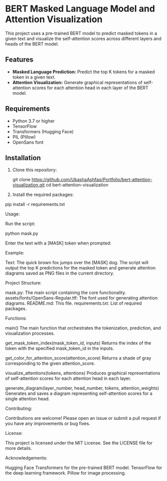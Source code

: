 # BERT Masked Language Model and Attention Visualization

This project uses a pre-trained BERT model to predict masked tokens in a given text and visualize the self-attention scores across different layers and heads of the BERT model.

## Features

- **Masked Language Prediction:** Predict the top K tokens for a masked token in a given text.
- **Attention Visualization:** Generate graphical representations of self-attention scores for each attention head in each layer of the BERT model.

## Requirements

- Python 3.7 or higher
- TensorFlow
- Transformers (Hugging Face)
- PIL (Pillow)
- OpenSans font

## Installation

1. Clone this repository:
   
   git clone https://github.com/UkashaAshfaq/Portfolio/bert-attention-visualization.git
   cd bert-attention-visualization
   
2. Install the required packages:

pip install -r requirements.txt

Usage:

Run the script:

python mask.py

Enter the text with a [MASK] token when prompted:

Example:

Text: The quick brown fox jumps over the [MASK] dog.
The script will output the top K predictions for the masked token and generate attention diagrams saved as PNG files in the current directory.

Project Structure:

mask.py: The main script containing the core functionality.
assets/fonts/OpenSans-Regular.ttf: The font used for generating attention diagrams.
README.md: This file.
requirements.txt: List of required packages.

Functions:

main()
The main function that orchestrates the tokenization, prediction, and visualization processes.

get_mask_token_index(mask_token_id, inputs)
Returns the index of the token with the specified mask_token_id in the inputs.

get_color_for_attention_score(attention_score)
Returns a shade of gray corresponding to the given attention_score.

visualize_attentions(tokens, attentions)
Produces graphical representations of self-attention scores for each attention head in each layer.

generate_diagram(layer_number, head_number, tokens, attention_weights)
Generates and saves a diagram representing self-attention scores for a single attention head.

Contributing:

Contributions are welcome! Please open an issue or submit a pull request if you have any improvements or bug fixes.

License:

This project is licensed under the MIT License. See the LICENSE file for more details.

Acknowledgements:

Hugging Face Transformers for the pre-trained BERT model.
TensorFlow for the deep learning framework.
Pillow for image processing.
